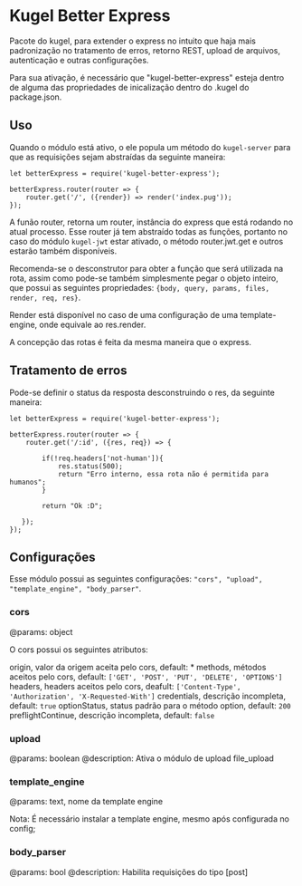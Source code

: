 # Kugel Better Express

 Pacote do kugel, para extender o express no intuito que haja mais padronização no tratamento de erros, retorno REST, upload de arquivos, autenticação e outras configurações.

Para sua ativação, é necessário que "kugel-better-express" esteja dentro de alguma das propriedades de inicalização dentro do .kugel do package.json.  

## Uso

Quando o módulo está ativo, o ele popula um método do `kugel-server` para que as requisições sejam abstraídas da seguinte maneira:
```
let betterExpress = require('kugel-better-express');

betterExpress.router(router => {
    router.get('/', ({render}) => render('index.pug'));
});

```
A funão router, retorna um router, instância do express que está rodando no atual processo. Esse router já tem abstraído todas as funções, portanto no caso do módulo `kugel-jwt` estar ativado, o método router.jwt.get e outros estarão também disponíveis.

Recomenda-se o desconstrutor para obter a função que será utilizada na rota, assim como pode-se também simplesmente pegar o objeto inteiro, que possui as seguintes propriedades: `{body, query, params, files, render, req, res}`.

Render está disponível no caso de uma configuração de uma template-engine, onde equivale ao res.render.

A concepção das rotas é feita da mesma maneira que o express.

## Tratamento de erros

Pode-se definir o status da resposta desconstruindo o res, da seguinte maneira: 

```
let betterExpress = require('kugel-better-express');

betterExpress.router(router => {
    router.get('/:id', ({res, req}) => {
	
		if(!req.headers['not-human']){
			res.status(500);
			return "Erro interno, essa rota não é permitida para humanos";
		}
		
		return "Ok :D";
		
   });
});

```

## Configurações

Esse módulo possui as seguintes configurações:  `"cors", "upload", "template_engine", "body_parser"`.

### cors

@params: object

O cors possui os seguintes atributos:

origin, valor da origem aceita pelo cors, default: *
methods, métodos aceitos pelo cors, default: `['GET', 'POST', 'PUT', 'DELETE', 'OPTIONS']`
headers, headers aceitos pelo cors, deafult: `['Content-Type', 'Authorization', 'X-Requested-With']`
credentials, descrição incompleta, default: `true`
optionStatus, status padrão para o método option, default: `200`
preflightContinue, descrição incompleta, default: `false`

### upload

@params: boolean
@description: Ativa o módulo de upload file_upload

### template_engine
@params: text, nome da template engine

Nota: É necessário instalar a template engine, mesmo após configurada no config;

### body_parser

@params: bool
@description: Habilita requisições do tipo [post]